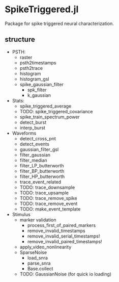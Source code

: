 # SpikeTriggered.jl

Package for spike triggered neural characterization.

## structure

- PSTH:
  - raster
  - psth2timestamps
  - psth2trace
  - histogram
  - histogram_gsl
  - spike_gaussian_filter
    - spk_filter
    - k_gaussian
- Stats:
  - spike_triggered_average
  - TODO: spike_triggered_covariance
  - spike_train_spectrum_power
  - detect_burst
  - interp_burst
- Waveforms
  - detect_cross_pnt
  - detect_events
  - gaussian_filter_gsl
  - filter_gaussian
  - filter_median
  - filter_LP_butterworth
  - filter_BP_butterworth
  - filter_HP_butterworth
  - trace_event_related
  - TODO: trace_downsample
  - TODO: trace_upsample
  - TODO: trace_remove_spike
  - TODO: trace_remove_event
  - TODO: make_event_template
- Stimulus
  - marker validation
    - process_first_of_paired_markers
    - remove_invalid_timestamps
    - remove_invalid_serial_timestamps!
    - remove_invalid_paired_timestamps!
  - apply_video_nonlinearity
  - SparseNoise
    - load_snra
    - parse_snra
    - Base.collect
  - TODO: GaussianNoise (for quick io loading)
